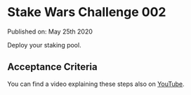 # Stake Wars Challenge 002
Published on: May 25th 2020

Deploy your staking pool.

## Acceptance Criteria


You can find a video explaining these steps also on [YouTube](https://youtu.be/MBLMzFKr1kg).